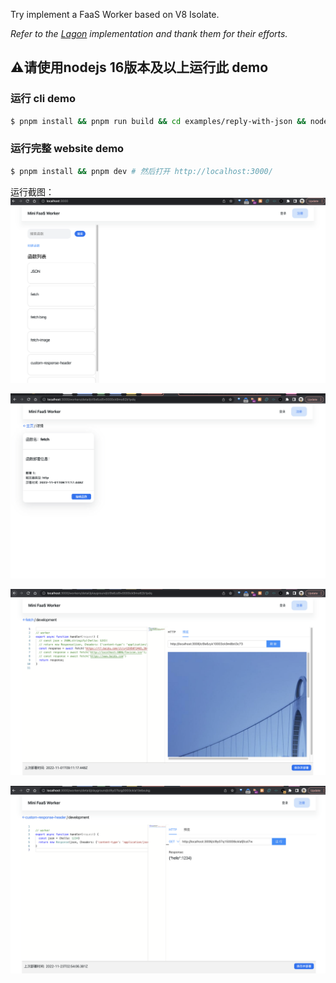 <!--
 * @Author: Longlong Li lilong7676@outlook.com
 * @Date: 2022-11-07 10:05:06
 * @LastEditors: Longlong Li lilong7676@outlook.com
 * @LastEditTime: 2022-11-23 10:52:42
 * @FilePath: /mini_faas_worker/README.md
 * @Description: 这是默认设置,请设置`customMade`, 打开koroFileHeader查看配置 进行设置: https://github.com/OBKoro1/koro1FileHeader/wiki/%E9%85%8D%E7%BD%AE
-->
Try implement a FaaS Worker based on V8 Isolate.

*Refer to the [Lagon](https://github.com/lagonapp/lagon) implementation and thank them for their efforts.*

## ⚠️请使用nodejs 16版本及以上运行此 demo

### 运行 cli demo
```bash
$ pnpm install && pnpm run build && cd examples/reply-with-json && node ../../packages/cli/dist dev index.ts
```

### 运行完整 website demo
```bash
$ pnpm install && pnpm dev # 然后打开 http://localhost:3000/
```

运行截图：
![function list](https://raw.githubusercontent.com/lilong7676/Picture/master/blog/image/20221123105139.png)

![function detail](https://raw.githubusercontent.com/lilong7676/Picture/master/blog/image/20221123105221.png)

![function preview](https://raw.githubusercontent.com/lilong7676/Picture/master/blog/image/20221123105254.png)

![fucntion preview](https://raw.githubusercontent.com/lilong7676/Picture/master/blog/image/20221123105418.png)
